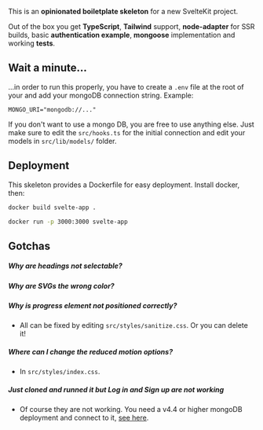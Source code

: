 This is an **opinionated boiletplate skeleton** for a new SvelteKit project.

Out of the box you get **TypeScript**, **Tailwind** support, **node-adapter** for SSR builds, basic **authentication example**, **mongoose** implementation and working **tests**.

## Wait a minute...

...in order to run this properly, you have to create a `.env` file at the root of your and add your mongoDB connection string. Example:

```
MONGO_URI="mongodb://..."
```

If you don't want to use a mongo DB, you are free to use anything else. Just make sure to edit the `src/hooks.ts` for the initial connection and edit your models in `src/lib/models/` folder.

## Deployment

This skeleton provides a Dockerfile for easy deployment. Install docker, then:

```bash
docker build svelte-app .
```

```bash
docker run -p 3000:3000 svelte-app
```

## Gotchas

##### Why are headings not selectable?

##### Why are SVGs the wrong color?

##### Why is progress element not positioned correctly?

- All can be fixed by editing `src/styles/sanitize.css`. Or you can delete it!

##### Where can I change the reduced motion options?

- In `src/styles/index.css`.

##### Just cloned and runned it but Log in and Sign up are not working

- Of course they are not working. You need a v4.4 or higher mongoDB deployment and connect to it, [see here](https://github.com/StrawHatHacker/SvelteKit-Skeleton#wait-a-minute).
